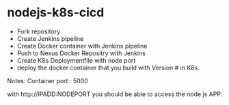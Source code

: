 # nodejs-k8s-cicd
 
* Fork repository 
* Create Jenkins pipeline 
* Create Docker container with Jenkins pipeline
* Push to Nexus Docker Repositry with Jenkins
* Create K8s Deploymentfile with node port
* deploy the docker container that you build with Version # in K8s.

Notes: Container port : 5000

with http://IPADD:NODEPORT  you should be able to access the node js APP.


